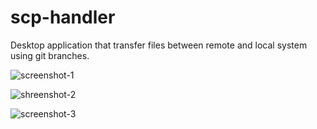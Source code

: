 # scp-handler
Desktop application that transfer files between remote and local system using git branches.

![screenshot-1](https://user-images.githubusercontent.com/18226897/83387141-d8f7c980-a409-11ea-9957-b12e3e5ae53c.png)

![shreenshot-2](https://user-images.githubusercontent.com/18226897/83387241-05abe100-a40a-11ea-908f-c930086b4d0f.png)

![screenshot-3](https://user-images.githubusercontent.com/18226897/83387268-0f354900-a40a-11ea-872b-3b5192b8dbe8.png)

